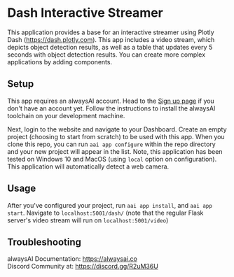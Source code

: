 # Dash Interactive Streamer
This application provides a base for an interactive streamer using Plotly Dash (https://dash.plotly.com). This app includes a video stream, which depicts object detection results, as well as a table that updates every 5 seconds with object detection results. You can create more complex applications by adding components.

## Setup
This app requires an alwaysAI account. Head to the [Sign up page](https://alwaysai.co/register) if you don't have an account yet. Follow the instructions to install the alwaysAI toolchain on your development machine.

Next, login to the website and navigate to your Dashboard. Create an empty project (choosing to start from scratch) to be used with this app. When you clone this repo, you can run `aai app configure` within the repo directory and your new project will appear in the list. Note, this application has been tested on Windows 10 and MacOS (using `local` option on configuration). This application will automatically detect a web camera.

## Usage
After you've configured your project, run `aai app install`, and `aai app start`. Navigate to `localhost:5001/dash/` (note that the regular Flask server's video stream will run on `localhost:5001/video`)

## Troubleshooting
alwaysAI Documentation: https://alwaysai.co  
Discord Community at: https://discord.gg/R2uM36U